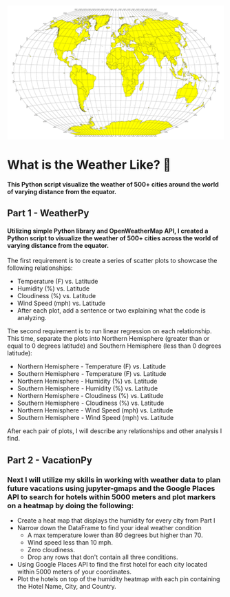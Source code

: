![](Images/equatorsign.png)
# What is the Weather Like? :snake:

#### This Python script visualize the weather of 500+ cities around the world of varying distance from the equator. 

## Part 1 - WeatherPy
#### Utilizing simple Python library and OpenWeatherMap API, I created a Python script to visualize the weather of 500+ cities across the world of varying distance from the equator. 

The first requirement is to create a series of scatter plots to showcase the following relationships:

 - Temperature (F) vs. Latitude
 - Humidity (%) vs. Latitude
 - Cloudiness (%) vs. Latitude
 - Wind Speed (mph) vs. Latitude
 - After each plot, add a sentence or two explaining what the code is analyzing.

The second requirement is to run linear regression on each relationship. This time, separate the plots into Northern Hemisphere (greater than or equal to 0 degrees latitude) and Southern Hemisphere (less than 0 degrees latitude):

 - Northern Hemisphere - Temperature (F) vs. Latitude
 - Southern Hemisphere - Temperature (F) vs. Latitude
 - Northern Hemisphere - Humidity (%) vs. Latitude
 - Southern Hemisphere - Humidity (%) vs. Latitude
 - Northern Hemisphere - Cloudiness (%) vs. Latitude
 - Southern Hemisphere - Cloudiness (%) vs. Latitude
 - Northern Hemisphere - Wind Speed (mph) vs. Latitude
 - Southern Hemisphere - Wind Speed (mph) vs. Latitude
 
 
After each pair of plots, I will describe any relationships and other analysis I find.

## Part 2 - VacationPy
### Next I will utilize my skills in working with weather data to plan future vacations using jupyter-gmaps and the Google Places API to search for hotels within 5000 meters and plot markers on a heatmap by doing the following:
 - Create a heat map that displays the humidity for every city from Part I
 - Narrow down the DataFrame to find your ideal weather condition
    - A max temperature lower than 80 degrees but higher than 70.
    - Wind speed less than 10 mph.
    - Zero cloudiness.
    - Drop any rows that don't contain all three conditions. 
 - Using Google Places API to find the first hotel for each city located within 5000 meters of your coordinates.
 - Plot the hotels on top of the humidity heatmap with each pin containing the Hotel Name, City, and Country.
